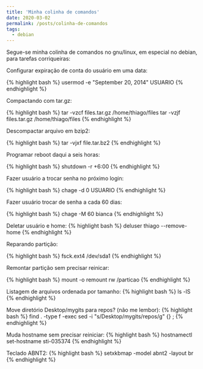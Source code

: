 ```yaml
---
title: 'Minha colinha de comandos'
date: 2020-03-02
permalink: /posts/colinha-de-comandos
tags:
  - debian
---
```


Segue-se minha colinha de comandos no gnu/linux, em especial no debian, para tarefas corriqueiras:

Configurar expiração de conta do usuário em uma data:
 
{% highlight bash %}
usermod -e "September 20, 2014" USUARIO
{% endhighlight %}

Compactando com tar.gz: 

{% highlight bash %}
tar -vzcf files.tar.gz /home/thiago/files
tar -vzjf files.tar.gz /home/thiago/files
{% endhighlight %}

Descompactar arquivo em bzip2:

{% highlight bash %}
tar -vjxf file.tar.bz2
{% endhighlight %}
 
Programar reboot daqui a seis horas: 

{% highlight bash %}
shutdown -r +6:00
{% endhighlight %}

Fazer usuário a trocar senha no próximo login:

{% highlight bash %}
chage -d 0 USUARIO
{% endhighlight %}  
    
Fazer usuário trocar de senha a cada 60 dias:

{% highlight bash %}
chage -M 60 bianca
{% endhighlight %}
    
Deletar usuário e home:
{% highlight bash %}
deluser thiago --remove-home
{% endhighlight %}

Reparando partição:

{% highlight bash %}
fsck.ext4 /dev/sda1
{% endhighlight %}
 
Remontar partição sem precisar reinicar:

{% highlight bash %}
mount -o remount rw /particao
{% endhighlight %}

Listagem de arquivos ordenada por tamanho:
{% highlight bash %}
ls -lS
{% endhighlight %}

Move diretório Desktop/mygits para repos? (não me lembor):
{% highlight bash %}
find . -type f -exec sed -i "s/Desktop\/mygits/repos/g" {} \;
{% endhighlight %}

Muda hostname sem precisar reiniciar:
{% highlight bash %}
hostnamectl set-hostname sti-035374
{% endhighlight %}

Teclado ABNT2:
{% highlight bash %}
setxkbmap -model abnt2 -layout br
{% endhighlight %}
